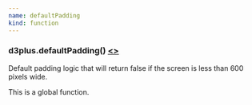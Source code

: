 ```yaml
---
name: defaultPadding
kind: function
---
```


<a name="defaultPadding"></a>

### d3plus.**defaultPadding**() [<>](https://github.com/d3plus/d3plus-viz/blob/master/src/Viz.js#L55)

Default padding logic that will return false if the screen is less than 600 pixels wide.


This is a global function.

